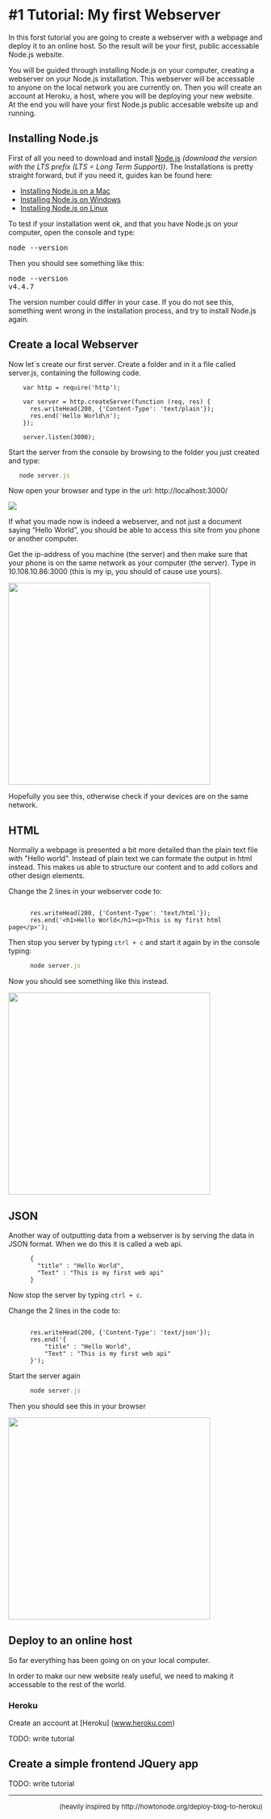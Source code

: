 # #1 Tutorial: My first Webserver 
In this forst tutorial you are going to create a webserver with a webpage and deploy it to an online host. So the result will be your first, public accessable Node.js website.

You will be guided through installing Node.js on your computer, creating a webserver on your Node.js installation. This webserver will be accessable to anyone on the local network you are currently on. Then you will create an account at Heroku, a host, where you will be deploying your new website. At the end you will have your first Node.js public accesable website up and running.

## Installing Node.js

First of all you need to download and install [Node.js](https://nodejs.org/en/) _(download the version with the LTS prefix (LTS = Long Term Support))_. The Installations is pretty straight forward, but if you need it, guides kan be found here:

* [Installing Node.js on a Mac](https://www.lynda.com/MyPlaylist/Watch/5464398/110731?autoplay=true)
* [Installing Node.js on Windows](https://www.lynda.com/MyPlaylist/Watch/5464398/110731?autoplay=true)
* [Installing Node.js on Linux](https://www.lynda.com/MyPlaylist/Watch/5464398/110731?autoplay=true)

To test if your installation went ok, and that you have Node.js on your computer, open the console and type:

<pre>node --version</pre>
Then you should see something like this:

<pre>node --version
v4.4.7</pre>

The version number could differ in your case. If you do not see this, something went wrong in the installation process, and try to install Node.js again.

## Create a local Webserver

Now let´s create our first server. Create a folder and in it a file called server.js, containing the following code.

```prettyprint javascript
    var http = require('http');

    var server = http.createServer(function (req, res) {
      res.writeHead(200, {'Content-Type': 'text/plain'});
      res.end('Hello World\n');
    });

    server.listen(3000);

```

Start the server from the console by browsing to the folder you just created and type:

```javascript   
   node server.js   
```

Now open your browser and type in the url: http://localhost:3000/

![](/img/browser.png)

If what you made now is indeed a webserver, and not just a document saying “Hello World”,  you should be able to access this site from you phone or another computer.

Get the ip-address of you machine (the server) and then make sure that your phone is on the same network as your computer (the server). Type in 10.108.10.86:3000 (this is my ip, you should of cause use yours).

<img src="/img/iphone.png" width="400" >


Hopefully you see this, otherwise check if your devices are on the same network.

## HTML 

Normally a webpage is presented a bit more detailed than the plain text file with "Hello world".
Instead of plain text we can formate the output in html instead. This makes us able to structure our content and to add collors and other design elements.

Change the 2 lines in your webserver code to:

```prettyprint javascript

      res.writeHead(200, {'Content-Type': 'text/html'});
      res.end('<h1>Hello World</h1><p>This is my first html page</p>');

```
Then stop you server by typing ``` ctrl + c ``` and start it again by in the console typing:

```javascript   
      node server.js   
``` 
Now you should see something like this instead.

<img src="/img/htmlscreen.png" width="400" >

## JSON
Another way of outputting data from a webserver is by serving the data in JSON format.
When we do this it is called a web api. 

```prettyprint JSON
      {
        "title" : "Hello World",
        "Text" : "This is my first web api"
      }
```

Now stop the server by typing ``` ctrl + c ```.

Change the 2 lines in the code to:

```prettyprint javascript

      res.writeHead(200, {'Content-Type': 'text/json'});
      res.end('{
          "title" : "Hello World",
          "Text" : "This is my first web api"
      }');

```
Start the server again

```javascript   
      node server.js   
``` 
Then you should see this in your browser

<img src="/img/jsonscreen.png" width="400" >


## Deploy to an online host

So far everything has been going on on your local computer.    

In order to make our new website realy useful, we need to making it accessable to the rest of the world.    

### Heroku

Create an account at [Heroku] (www.heroku.com)



TODO: write tutorial


## Create a simple frontend JQuery app

TODO: write tutorial


 ___ 
<footer align="right" style="font-size: small">(heavily inspired by http://howtonode.org/deploy-blog-to-heroku)</footer>
